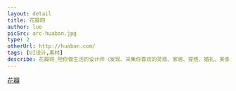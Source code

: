 ```yaml
---
layout: detail
title: 花瓣网
author: luo
picSrc: arc-huaban.jpg
type: 2
otherUrl: http://huaban.com/
tags: [UI设计,素材]
describe: 花瓣网_陪你做生活的设计师（发现、采集你喜欢的灵感、家居、穿搭、婚礼、美食、旅行、美图、商品等）
---
```


[花瓣][1]

[1]: http://huaban.com/ "花瓣"